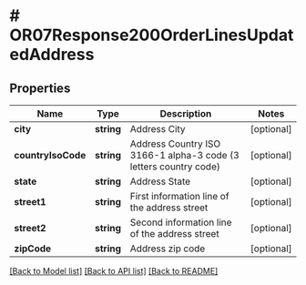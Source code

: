 # # OR07Response200OrderLinesUpdatedAddress

## Properties

Name | Type | Description | Notes
------------ | ------------- | ------------- | -------------
**city** | **string** | Address City | [optional]
**countryIsoCode** | **string** | Address Country ISO 3166-1 alpha-3 code (3 letters country code) | [optional]
**state** | **string** | Address State | [optional]
**street1** | **string** | First information line of the address street | [optional]
**street2** | **string** | Second information line of the address street | [optional]
**zipCode** | **string** | Address zip code | [optional]

[[Back to Model list]](../../README.md#models) [[Back to API list]](../../README.md#endpoints) [[Back to README]](../../README.md)
